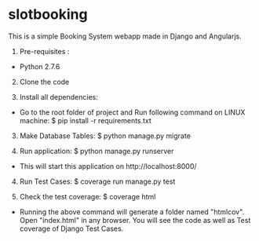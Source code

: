 # slotbooking

This is a simple Booking System webapp made in Django and Angularjs. 

1) Pre-requisites :
- Python 2.7.6

2) Clone the code

2) Install all dependencies:
- Go to the root folder of project and Run following command on LINUX machine:
$ pip install -r requirements.txt

3) Make Database Tables:
$ python manage.py migrate

4) Run application:
$ python manage.py runserver
- This will start this application on http://localhost:8000/

4) Run Test Cases:
$ coverage run manage.py test

5) Check the test coverage:
$ coverage html
- Running the above command will generate a folder named "htmlcov". Open "index.html" in any browser. You will see the code   as well as Test coverage of Django Test Cases. 

